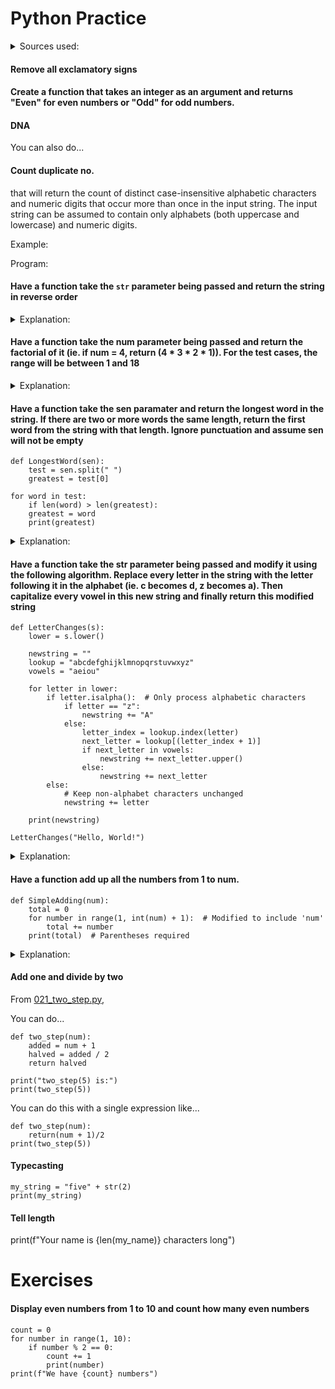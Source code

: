 # Python Practice

<details><summary>Sources used:</summary>
[zemadi (coderbyte)](https://gist.github.com/zemadi/11071837)
</details>

#### Remove all exclamatory signs

<object data=".txt/remove_exclam.txt" width="255" height="72"></object>

#### Create a function that takes an integer as an argument and returns "Even" for even numbers or "Odd" for odd numbers.

<object data=.txt/check_if_odd_or_even.txt></object>

#### DNA 

<object data=.txt/dna1.txt></object>

You can also do...

<object data=.txt/dna2.txt></object>

#### Count duplicate no.

that will return the count of distinct case-insensitive alphabetic characters and numeric digits that occur more than once in the input string. The input string can be assumed to contain only alphabets (both uppercase and lowercase) and numeric digits.

Example:

<object data=.txt/count_duplicate_example.txt></object>

Program:

<object data=".txt/count_duplicate1.txt" width="500" height="320"></object>

#### Have a function take the `str` parameter being passed and return the string in reverse order

<object data=.txt/reverse_string.txt></object>

<details><summary>Explanation:</summary>

`str[::-1]`:  is the slicing operation

Slicing is a way to extract parts of sequences like strings, lists and tuples.

A general form of slicing is:

`sequence[start:stop:step]`

- `start`: index where the slice starts. If omitted, it defaults to the beginning of the sequence
- `stop`: index where the slice ends. If omitted, it defaults to the end of the sequence
- `step`: step (or stride) of the slicing. If omitted, it defaults to `1`

Back to `str[::-1]`

`start` is unspecified so it defaults to the string's beginning, nor is `stop`
so it defaults to the end of the string. `step` beeing `-1` means slicing is in reverse order    

Complete example

Calling the function such that `FirstReverse("Hello")`, `str[::-1]` reverses the string, producing `"olleH"`
</details>

#### Have a function take the num parameter being passed and return the factorial of it (ie. if num = 4, return (4 * 3 * 2 * 1)). For the test cases, the range will be between 1 and 18

<object data=.txt/factorial.txt></object>


<details><summary>Explanation:</summary>

What is a factorial?

The factorial of a number is the product of all positive integers from 1 up to that number. It's representation is (!).

The factorial of 4 (written as `4!`) is calculated as:

`4! = 4 x 3 x 2 x 1 = 24`

Initial setup

    sum = 1
    count = 1

- `sum`: variable is initialized to `1`, it'll store the reesult of the factorial calculation
- `count`: variable is initialized to `1`, it'll be used to keep track of the current number being multiplied in the loop

While loop

`while count <= num:`

This loop runs as long as `count` is less than or equal to `num`

Inside the loop

    sum = sum * count
    count += 1

- `sum = sum * count`: in each iteration of the loop, `sum` is multiplied by `count` and then updated with the new value, thus building up the factorial product

For example if `num = 4`, the operation goes through these steps:

- Initially, `sum = 1`
- When `count = 1`: `sum = 1 * 1 = 1`
- When `count = 2`: `sum = 1 * 2 = 2`
- When `count = 3`: `sum = 2 * 3 = 6`
- When `count = 4`: `sum = 6 * 4 = 24`

`count += 1`: after each multiplication, `count` is increased by `1`. This ensures that the loop eventually stops when `count` exceeds `num`

Example Usage

If you call the function such that `FirstFactorial(4)`

The loop will calculate

`4 * 3 * 2 * 1 = 24`

If you want the function to return the factorial instead of printing it, replace `print(sum)` with `return sum`
</details>

#### Have a function take the sen paramater and return the longest word in the string. If there are two or more words the same length, return the first word from the string with that length. Ignore punctuation and assume sen will not be empty

    def LongestWord(sen):
        test = sen.split(" ")
        greatest = test[0]

    for word in test:
        if len(word) > len(greatest):
        greatest = word
        print(greatest)

<details><summary>Explanation:</summary>

`Sen` is a string (sentence)

Splitting the sentence into words

`test = sen.split(" ")`: splits the sentence (`sen`) into a list of words using a space (`" "`) as the delimiter

For example: if `sen` is `"I love programming"`, then `test` will be `['I', 'love', 'programming']`

This variable now holds the list of words that were split from the sentence.

Initializing the longest word

`greatest = test[0]`

- `test[0]`: this refers to the first word in the list `test`
- `greatest`: variable iniatilized to the first word in the list. It'll be used to keep track of the longest word found so far

Looping through the words

    for word in test:
        if len(word) > len(greatest):
            greatest = word

`for word in test`: this loop iterates over each word in the `test` list

- `if len(word) > len(greatest)`: this checks if the current word (`word`) is longer than the word stored in `greatest`
    - `len(word`: this function returns the length of the current word
    - `len(greatest)`: this function returns the length of the longest word found so far
    - `greatest = word`: if the current word is longer than the word in `greatest`, the variable `greatest` is updated to the current word
</details>

#### Have a function take the str parameter being passed and modify it using the following algorithm. Replace every letter in the string with the letter following it in the alphabet (ie. c becomes d, z becomes a). Then capitalize every vowel in this new string and finally return this modified string

    def LetterChanges(s):
        lower = s.lower()
        
        newstring = ""
        lookup = "abcdefghijklmnopqrstuvwxyz"
        vowels = "aeiou"
        
        for letter in lower:
            if letter.isalpha():  # Only process alphabetic characters
                if letter == "z":
                    newstring += "A"
                else:
                    letter_index = lookup.index(letter)
                    next_letter = lookup[(letter_index + 1)]
                    if next_letter in vowels:
                        newstring += next_letter.upper()
                    else:
                        newstring += next_letter
            else:
                # Keep non-alphabet characters unchanged
                newstring += letter
        
        print(newstring)

    LetterChanges("Hello, World!") 


<details><summary>Explanation:</summary>
to-do
</details>

#### Have a function add up all the numbers from 1 to num. 

    def SimpleAdding(num):
        total = 0
        for number in range(1, int(num) + 1):  # Modified to include 'num'
            total += number
        print(total)  # Parentheses required

<details><summary>Explanation:</summary>
</details>

#### Add one and divide by two

From [021_two_step.py](https://github.com/makersacademy/intro-to-python/blob/main/021_two_step.py),

You can do...

    def two_step(num):
        added = num + 1
        halved = added / 2
        return halved

    print("two_step(5) is:")
    print(two_step(5))

You can do this with a single expression like...

    def two_step(num):
        return(num + 1)/2
    print(two_step(5))


#### Typecasting

    my_string = "five" + str(2)
    print(my_string)

#### Tell length

print(f"Your name is {len(my_name)} characters long")

# Exercises

#### Display even numbers from 1 to 10 and count how many even numbers

    count = 0
    for number in range(1, 10):
        if number % 2 == 0:
            count += 1
            print(number)
    print(f"We have {count} numbers")
